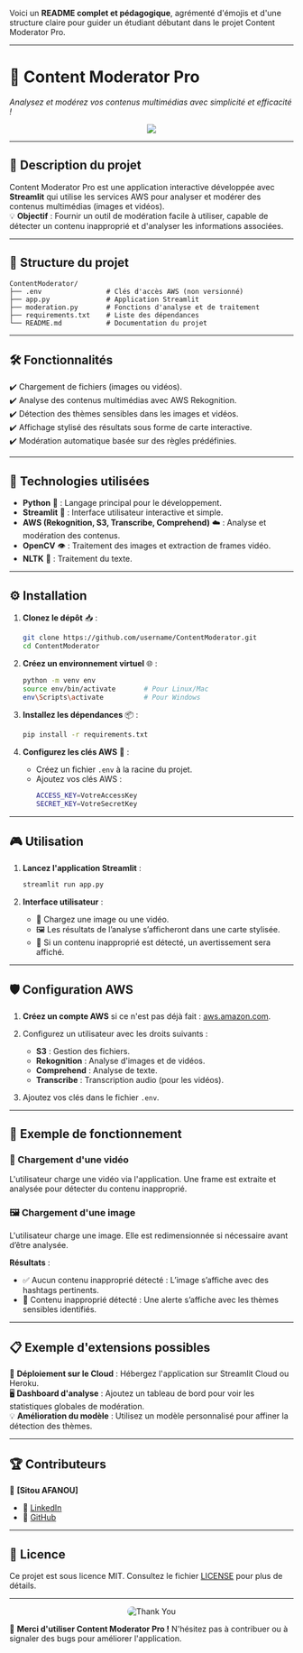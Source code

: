 Voici un **README complet et pédagogique**, agrémenté d'émojis et d'une structure claire pour guider un étudiant débutant dans le projet Content Moderator Pro.

---

# 📸 **Content Moderator Pro**  
*Analysez et modérez vos contenus multimédias avec simplicité et efficacité !*

<div align="center">
  <img src="https://github.com/archiducarmel/SupDeVinci_Developpement/releases/download/ia_ml_aws/st6.jpg">
</div>

---

## 📝 **Description du projet**  

Content Moderator Pro est une application interactive développée avec **Streamlit** qui utilise les services AWS pour analyser et modérer des contenus multimédias (images et vidéos).  
💡 **Objectif** : Fournir un outil de modération facile à utiliser, capable de détecter un contenu inapproprié et d'analyser les informations associées.  

---

## 📂 **Structure du projet**  

```
ContentModerator/
├── .env                # Clés d'accès AWS (non versionné)
├── app.py              # Application Streamlit
├── moderation.py       # Fonctions d'analyse et de traitement
├── requirements.txt    # Liste des dépendances
└── README.md           # Documentation du projet
```

---

## 🛠️ **Fonctionnalités**  

✔️ Chargement de fichiers (images ou vidéos).  
✔️ Analyse des contenus multimédias avec AWS Rekognition.  
✔️ Détection des thèmes sensibles dans les images et vidéos.  
✔️ Affichage stylisé des résultats sous forme de carte interactive.  
✔️ Modération automatique basée sur des règles prédéfinies.  

---

## 🚀 **Technologies utilisées**  

- **Python** 🐍 : Langage principal pour le développement.  
- **Streamlit** 🎈 : Interface utilisateur interactive et simple.  
- **AWS (Rekognition, S3, Transcribe, Comprehend)** ☁️ : Analyse et modération des contenus.  
- **OpenCV** 👁️ : Traitement des images et extraction de frames vidéo.  
- **NLTK** 🧠 : Traitement du texte.  

---

## ⚙️ **Installation**  

1. **Clonez le dépôt** 📥 :  
   ```bash
   git clone https://github.com/username/ContentModerator.git
   cd ContentModerator
   ```

2. **Créez un environnement virtuel** 🌐 :  
   ```bash
   python -m venv env
   source env/bin/activate       # Pour Linux/Mac
   env\Scripts\activate          # Pour Windows
   ```

3. **Installez les dépendances** 📦 :  
   ```bash
   pip install -r requirements.txt
   ```

4. **Configurez les clés AWS** 🔑 :  
   - Créez un fichier `.env` à la racine du projet.  
   - Ajoutez vos clés AWS :  
     ```bash
     ACCESS_KEY=VotreAccessKey
     SECRET_KEY=VotreSecretKey
     ```

---

## 🎮 **Utilisation**  

1. **Lancez l'application Streamlit** :  
   ```bash
   streamlit run app.py
   ```
   
2. **Interface utilisateur** :  
   - 📂 Chargez une image ou une vidéo.  
   - 🖼️ Les résultats de l’analyse s’afficheront dans une carte stylisée.  
   - 🚫 Si un contenu inapproprié est détecté, un avertissement sera affiché.  

---

## 🛡️ **Configuration AWS**  

1. **Créez un compte AWS** si ce n'est pas déjà fait : [aws.amazon.com](https://aws.amazon.com).  
2. Configurez un utilisateur avec les droits suivants :  
   - **S3** : Gestion des fichiers.  
   - **Rekognition** : Analyse d'images et de vidéos.  
   - **Comprehend** : Analyse de texte.  
   - **Transcribe** : Transcription audio (pour les vidéos).  

3. Ajoutez vos clés dans le fichier `.env`.

---

## 🌟 **Exemple de fonctionnement**

### 🎥 Chargement d'une vidéo  
L'utilisateur charge une vidéo via l'application. Une frame est extraite et analysée pour détecter du contenu inapproprié.  

### 🖼️ Chargement d'une image  
L'utilisateur charge une image. Elle est redimensionnée si nécessaire avant d’être analysée.  

**Résultats** :  
- ✅ Aucun contenu inapproprié détecté : L’image s’affiche avec des hashtags pertinents.  
- 🚫 Contenu inapproprié détecté : Une alerte s’affiche avec les thèmes sensibles identifiés.  

---

## 📋 **Exemple d'extensions possibles**  

🔄 **Déploiement sur le Cloud** : Hébergez l'application sur Streamlit Cloud ou Heroku.  
🖥️ **Dashboard d'analyse** : Ajoutez un tableau de bord pour voir les statistiques globales de modération.  
💡 **Amélioration du modèle** : Utilisez un modèle personnalisé pour affiner la détection des thèmes.  

---

## 🏆 **Contributeurs**  

👤 **[Sitou AFANOU]**  
- 💼 [LinkedIn](https://linkedin.com/in/sitouafanou)  
- 🐙 [GitHub](https://github.com/archiducarmel)  

---

## 📄 **Licence**  

Ce projet est sous licence MIT. Consultez le fichier [LICENSE](./LICENSE) pour plus de détails.

---

<div align="center">
  <img src="https://via.placeholder.com/600x200?text=Merci+de+votre+contribution" alt="Thank You" style="border-radius: 10px;">
</div>  

🎉 **Merci d'utiliser Content Moderator Pro !** N'hésitez pas à contribuer ou à signaler des bugs pour améliorer l'application.
